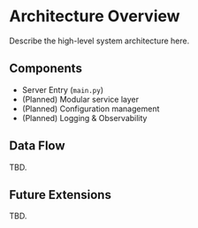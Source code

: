 # Architecture Overview

Describe the high-level system architecture here.

## Components
- Server Entry (`main.py`)
- (Planned) Modular service layer
- (Planned) Configuration management
- (Planned) Logging & Observability

## Data Flow
TBD.

## Future Extensions
TBD.
